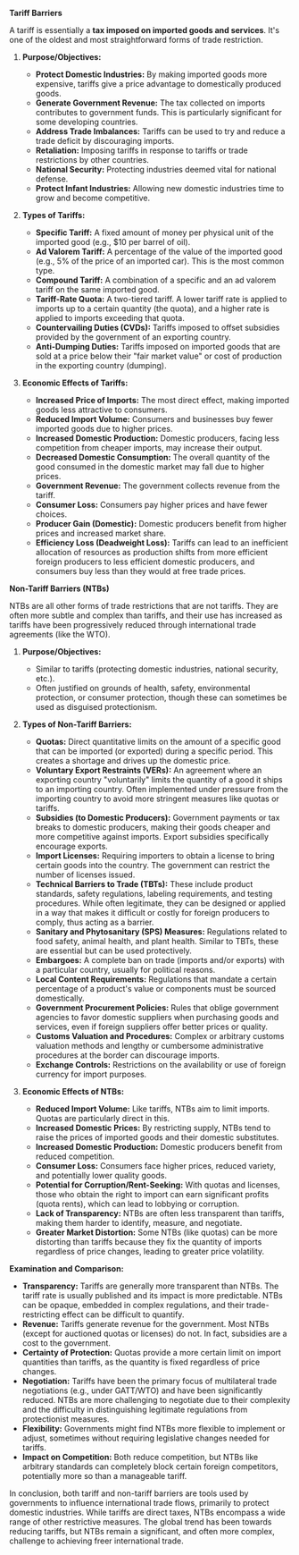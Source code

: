 **Tariff Barriers**

A tariff is essentially a **tax imposed on imported goods and services**. It's one of the oldest and most straightforward forms of trade restriction.

1.  **Purpose/Objectives:**
    *   **Protect Domestic Industries:** By making imported goods more expensive, tariffs give a price advantage to domestically produced goods.
    *   **Generate Government Revenue:** The tax collected on imports contributes to government funds. This is particularly significant for some developing countries.
    *   **Address Trade Imbalances:** Tariffs can be used to try and reduce a trade deficit by discouraging imports.
    *   **Retaliation:** Imposing tariffs in response to tariffs or trade restrictions by other countries.
    *   **National Security:** Protecting industries deemed vital for national defense.
    *   **Protect Infant Industries:** Allowing new domestic industries time to grow and become competitive.

2.  **Types of Tariffs:**
    *   **Specific Tariff:** A fixed amount of money per physical unit of the imported good (e.g., $10 per barrel of oil).
    *   **Ad Valorem Tariff:** A percentage of the value of the imported good (e.g., 5% of the price of an imported car). This is the most common type.
    *   **Compound Tariff:** A combination of a specific and an ad valorem tariff on the same imported good.
    *   **Tariff-Rate Quota:** A two-tiered tariff. A lower tariff rate is applied to imports up to a certain quantity (the quota), and a higher rate is applied to imports exceeding that quota.
    *   **Countervailing Duties (CVDs):** Tariffs imposed to offset subsidies provided by the government of an exporting country.
    *   **Anti-Dumping Duties:** Tariffs imposed on imported goods that are sold at a price below their "fair market value" or cost of production in the exporting country (dumping).

3.  **Economic Effects of Tariffs:**
    *   **Increased Price of Imports:** The most direct effect, making imported goods less attractive to consumers.
    *   **Reduced Import Volume:** Consumers and businesses buy fewer imported goods due to higher prices.
    *   **Increased Domestic Production:** Domestic producers, facing less competition from cheaper imports, may increase their output.
    *   **Decreased Domestic Consumption:** The overall quantity of the good consumed in the domestic market may fall due to higher prices.
    *   **Government Revenue:** The government collects revenue from the tariff.
    *   **Consumer Loss:** Consumers pay higher prices and have fewer choices.
    *   **Producer Gain (Domestic):** Domestic producers benefit from higher prices and increased market share.
    *   **Efficiency Loss (Deadweight Loss):** Tariffs can lead to an inefficient allocation of resources as production shifts from more efficient foreign producers to less efficient domestic producers, and consumers buy less than they would at free trade prices.

**Non-Tariff Barriers (NTBs)**

NTBs are all other forms of trade restrictions that are not tariffs. They are often more subtle and complex than tariffs, and their use has increased as tariffs have been progressively reduced through international trade agreements (like the WTO).

1.  **Purpose/Objectives:**
    *   Similar to tariffs (protecting domestic industries, national security, etc.).
    *   Often justified on grounds of health, safety, environmental protection, or consumer protection, though these can sometimes be used as disguised protectionism.

2.  **Types of Non-Tariff Barriers:**
    *   **Quotas:** Direct quantitative limits on the amount of a specific good that can be imported (or exported) during a specific period. This creates a shortage and drives up the domestic price.
    *   **Voluntary Export Restraints (VERs):** An agreement where an exporting country "voluntarily" limits the quantity of a good it ships to an importing country. Often implemented under pressure from the importing country to avoid more stringent measures like quotas or tariffs.
    *   **Subsidies (to Domestic Producers):** Government payments or tax breaks to domestic producers, making their goods cheaper and more competitive against imports. Export subsidies specifically encourage exports.
    *   **Import Licenses:** Requiring importers to obtain a license to bring certain goods into the country. The government can restrict the number of licenses issued.
    *   **Technical Barriers to Trade (TBTs):** These include product standards, safety regulations, labeling requirements, and testing procedures. While often legitimate, they can be designed or applied in a way that makes it difficult or costly for foreign producers to comply, thus acting as a barrier.
    *   **Sanitary and Phytosanitary (SPS) Measures:** Regulations related to food safety, animal health, and plant health. Similar to TBTs, these are essential but can be used protectively.
    *   **Embargoes:** A complete ban on trade (imports and/or exports) with a particular country, usually for political reasons.
    *   **Local Content Requirements:** Regulations that mandate a certain percentage of a product's value or components must be sourced domestically.
    *   **Government Procurement Policies:** Rules that oblige government agencies to favor domestic suppliers when purchasing goods and services, even if foreign suppliers offer better prices or quality.
    *   **Customs Valuation and Procedures:** Complex or arbitrary customs valuation methods and lengthy or cumbersome administrative procedures at the border can discourage imports.
    *   **Exchange Controls:** Restrictions on the availability or use of foreign currency for import purposes.

3.  **Economic Effects of NTBs:**
    *   **Reduced Import Volume:** Like tariffs, NTBs aim to limit imports. Quotas are particularly direct in this.
    *   **Increased Domestic Prices:** By restricting supply, NTBs tend to raise the prices of imported goods and their domestic substitutes.
    *   **Increased Domestic Production:** Domestic producers benefit from reduced competition.
    *   **Consumer Loss:** Consumers face higher prices, reduced variety, and potentially lower quality goods.
    *   **Potential for Corruption/Rent-Seeking:** With quotas and licenses, those who obtain the right to import can earn significant profits (quota rents), which can lead to lobbying or corruption.
    *   **Lack of Transparency:** NTBs are often less transparent than tariffs, making them harder to identify, measure, and negotiate.
    *   **Greater Market Distortion:** Some NTBs (like quotas) can be more distorting than tariffs because they fix the quantity of imports regardless of price changes, leading to greater price volatility.

**Examination and Comparison:**

*   **Transparency:** Tariffs are generally more transparent than NTBs. The tariff rate is usually published and its impact is more predictable. NTBs can be opaque, embedded in complex regulations, and their trade-restricting effect can be difficult to quantify.
*   **Revenue:** Tariffs generate revenue for the government. Most NTBs (except for auctioned quotas or licenses) do not. In fact, subsidies are a cost to the government.
*   **Certainty of Protection:** Quotas provide a more certain limit on import quantities than tariffs, as the quantity is fixed regardless of price changes.
*   **Negotiation:** Tariffs have been the primary focus of multilateral trade negotiations (e.g., under GATT/WTO) and have been significantly reduced. NTBs are more challenging to negotiate due to their complexity and the difficulty in distinguishing legitimate regulations from protectionist measures.
*   **Flexibility:** Governments might find NTBs more flexible to implement or adjust, sometimes without requiring legislative changes needed for tariffs.
*   **Impact on Competition:** Both reduce competition, but NTBs like arbitrary standards can completely block certain foreign competitors, potentially more so than a manageable tariff.

In conclusion, both tariff and non-tariff barriers are tools used by governments to influence international trade flows, primarily to protect domestic industries. While tariffs are direct taxes, NTBs encompass a wide range of other restrictive measures. The global trend has been towards reducing tariffs, but NTBs remain a significant, and often more complex, challenge to achieving freer international trade.